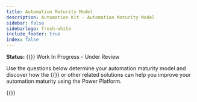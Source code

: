 ```yaml
---
title: Automation Maturity Model
description: Automation Kit - Automation Maturity Model
sidebar: false
sidebarlogo: fresh-white
include_footer: true
index: false
---
```


**Status:** {{<externalImage src="https://github.githubassets.com/images/icons/emoji/unicode/1f6a7.png" size="16x16" text="Construction Icon">}} Work In Progress - Under Review

Use the questions below determine your automation maturity model and discover how the {{<product-name>}} or other related solutions can help you improve your automation maturity using the Power Platform.

{{<questions name="/content/en-us/automation-maturity-model.json" completed="" showNavigationButtons=false >}}